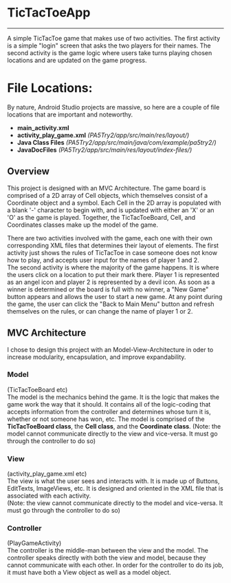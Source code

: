# TicTacToeApp #
--------------
A simple TicTacToe game that makes use of two activities. The first activity is a simple "login" screen that asks the two players for their names. The second activity is the game logic where users take turns playing chosen locations and are updated on the game progress.

# File Locations: #
By nature, Android Studio projects are massive, so here are a couple of file locations that are important
and noteworthy.

* **main_activity.xml**
* **activity_play_game.xml** *(PA5Try2/app/src/main/res/layout/)*
* **Java Class Files** *(PA5Try2/app/src/main/java/com/example/pa5try2/)*
* **JavaDocFiles** *(PA5Try2/app/src/main/res/layout/index-files/)*  


## Overview ##
This project is designed with an MVC Architecture. The game board is comprised of a 2D array of Cell objects, which themselves consist of a Coordinate object
and a symbol. Each Cell in the 2D array is populated with a blank '-' character to begin with, and is updated with either an 'X' or an 'O' 
as the game is played. Together, the TicTacToeBoard, Cell, and Coordinates classes make up the model of the game.  
  
There are two activities involved with the game, each one with their own corresponding XML files that determines their layout of elements.
The first activity just shows the rules of TicTacToe in case someone does not know how to play, and accepts user input for the names of player 1 and 2.  
The second activity is where the majority of the game happens. It is where the users click on a location to put their mark there. 
Player 1 is represented as an angel icon and player 2 is represented by a devil icon. As soon as a winner is determined or the board is full
with no winner, a "New Game" button appears and allows the user to start a new game. At any point during the game, the user can click the 
"Back to Main Menu" button and refresh themselves on the rules, or can change the name of player 1 or 2.

## MVC Architecture  ##
I chose to design this project with an Model-View-Architecture in oder to increase modularity, encapsulation, and improve expandability.

### Model  ###
(TicTacToeBoard etc)  
The model is the mechanics behind the game. It is the logic that makes the game work the way that it should.
It contains all of the logic-coding that accepts information from the controller and determines whose turn it is, 
whether or not someone has won, etc. The model is comprised of the **TicTacToeBoard class**, the **Cell class**, and the **Coordinate class**.
(Note: the model cannot communicate directly to the view and vice-versa. It must go through the controller to do so)

### View  ###
(activity_play_game.xml etc)  
The view is what the user sees and interacts with. It is made up of Buttons, EditTexts, ImageViews, etc.
It is designed and oriented in the XML file that is associated with each activity.  
(Note: the view cannot communicate directly to the model and vice-versa. It must go through the controller to do so)

### Controller  ###
(PlayGameActivity)  
The controller is the middle-man between the view and the model. The controller speaks directly with both the view and model, because
they cannot communicate with each other. In order for the controller to do its job, it must have both a View object as well
as a model object.




